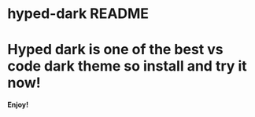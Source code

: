 # hyped-dark README

# Hyped dark is one of the best vs code dark theme so install and try it now!

**Enjoy!**
